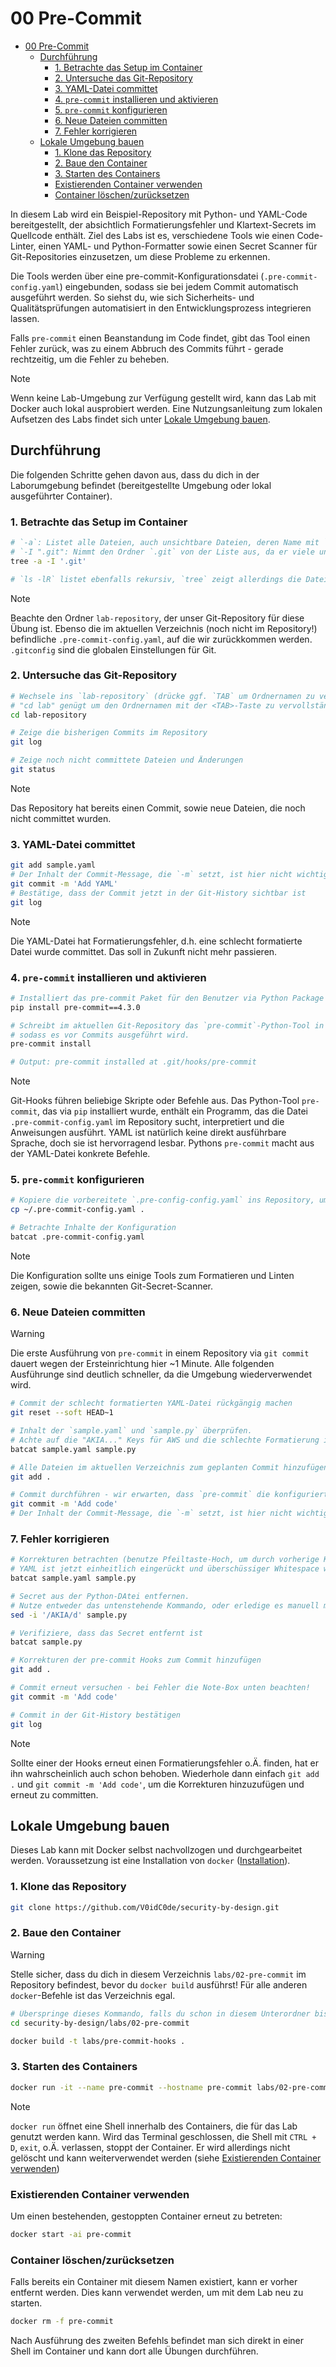 # 00 Pre-Commit

- [00 Pre-Commit](#00-pre-commit)
  - [Durchführung](#durchführung)
    - [1. Betrachte das Setup im Container](#1-betrachte-das-setup-im-container)
    - [2. Untersuche das Git-Repository](#2-untersuche-das-git-repository)
    - [3. YAML-Datei committet](#3-yaml-datei-committet)
    - [4. `pre-commit` installieren und aktivieren](#4-pre-commit-installieren-und-aktivieren)
    - [5. `pre-commit` konfigurieren](#5-pre-commit-konfigurieren)
    - [6. Neue Dateien committen](#6-neue-dateien-committen)
    - [7. Fehler korrigieren](#7-fehler-korrigieren)
  - [Lokale Umgebung bauen](#lokale-umgebung-bauen)
    - [1. Klone das Repository](#1-klone-das-repository)
    - [2. Baue den Container](#2-baue-den-container)
    - [3. Starten des Containers](#3-starten-des-containers)
    - [Existierenden Container verwenden](#existierenden-container-verwenden)
    - [Container löschen/zurücksetzen](#container-löschenzurücksetzen)

In diesem Lab wird ein Beispiel-Repository mit Python- und YAML-Code bereitgestellt, der absichtlich Formatierungsfehler und Klartext-Secrets im Quellcode enthält.
Ziel des Labs ist es, verschiedene Tools wie einen Code-Linter, einen YAML- und Python-Formatter sowie einen Secret Scanner für Git-Repositories einzusetzen, um diese Probleme zu erkennen.

Die Tools werden über eine pre-commit-Konfigurationsdatei (`.pre-commit-config.yaml`) eingebunden, sodass sie bei jedem Commit automatisch ausgeführt werden.
So siehst du, wie sich Sicherheits- und Qualitätsprüfungen automatisiert in den Entwicklungsprozess integrieren lassen.

Falls `pre-commit` einen Beanstandung im Code findet, gibt das Tool einen Fehler zurück, was zu einem Abbruch des Commits führt - gerade rechtzeitig, um die Fehler zu beheben.

> [!NOTE]
> Wenn keine Lab-Umgebung zur Verfügung gestellt wird, kann das Lab mit Docker auch lokal ausprobiert werden.
> Eine Nutzungsanleitung zum lokalen Aufsetzen des Labs findet sich unter [Lokale Umgebung bauen](#lokale-umgebung-bauen).

## Durchführung

Die folgenden Schritte gehen davon aus, dass du dich in der Laborumgebung befindet (bereitgestellte Umgebung oder lokal ausgeführter Container).

### 1. Betrachte das Setup im Container

```bash
# `-a`: Listet alle Dateien, auch unsichtbare Dateien, deren Name mit `.` beginnt
# `-I ".git": Nimmt den Ordner `.git` von der Liste aus, da er viele unleserliche, hier unwichtige Dateien enthält.
tree -a -I '.git'

# `ls -lR` listet ebenfalls rekursiv, `tree` zeigt allerdings die Datei-Hierarchy etwas schicker
```

> [!NOTE]
> Beachte den Ordner `lab-repository`, der unser Git-Repository für diese Übung ist.
> Ebenso die im aktuellen Verzeichnis (noch nicht im Repository!) befindliche `.pre-commit-config.yaml`,
> auf die wir zurückkommen werden.
> `.gitconfig` sind die globalen Einstellungen für Git.

### 2. Untersuche das Git-Repository

```bash
# Wechsele ins `lab-repository` (drücke ggf. `TAB` um Ordnernamen zu vervollständigen)
# "cd lab" genügt um den Ordnernamen mit der <TAB>-Taste zu vervollständigen
cd lab-repository

# Zeige die bisherigen Commits im Repository
git log

# Zeige noch nicht committete Dateien und Änderungen
git status
```

> [!NOTE]
> Das Repository hat bereits einen Commit, sowie neue Dateien, die noch nicht committet wurden.

### 3. YAML-Datei committet

```bash
git add sample.yaml
# Der Inhalt der Commit-Message, die `-m` setzt, ist hier nicht wichtig
git commit -m 'Add YAML'
# Bestätige, dass der Commit jetzt in der Git-History sichtbar ist
git log
```

> [!NOTE]
> Die YAML-Datei hat Formatierungsfehler, d.h. eine schlecht formatierte Datei wurde committet. Das soll in Zukunft nicht mehr passieren.

### 4. `pre-commit` installieren und aktivieren

```bash
# Installiert das pre-commit Paket für den Benutzer via Python Package Manager
pip install pre-commit==4.3.0

# Schreibt im aktuellen Git-Repository das `pre-commit`-Python-Tool in den Git Hook für `pre-commit`,
# sodass es vor Commits ausgeführt wird.
pre-commit install

# Output: pre-commit installed at .git/hooks/pre-commit
```

> [!NOTE]
> Git-Hooks führen beliebige Skripte oder Befehle aus. Das Python-Tool `pre-commit`, das via `pip` installiert wurde,
> enthält ein Programm, das die Datei `.pre-commit-config.yaml` im Repository sucht, interpretiert und die Anweisungen ausführt.
> YAML ist natürlich keine direkt ausführbare Sprache, doch sie ist hervorragend lesbar.
> Pythons `pre-commit` macht aus der YAML-Datei konkrete Befehle.

### 5. `pre-commit` konfigurieren

```bash
# Kopiere die vorbereitete `.pre-config-config.yaml` ins Repository, um `pre-commit` zu konfigurieren
cp ~/.pre-commit-config.yaml .

# Betrachte Inhalte der Konfiguration
batcat .pre-commit-config.yaml
```

> [!NOTE]
> Die Konfiguration sollte uns einige Tools zum Formatieren und Linten zeigen, sowie die bekannten Git-Secret-Scanner.

### 6. Neue Dateien committen

> [!WARNING]
> Die erste Ausführung von `pre-commit` in einem Repository via `git commit` dauert wegen der Ersteinrichtung hier ~1 Minute.
> Alle folgenden Ausführunge sind deutlich schneller, da die Umgebung wiederverwendet wird.

```bash
# Commit der schlecht formatierten YAML-Datei rückgängig machen
git reset --soft HEAD~1

# Inhalt der `sample.yaml` und `sample.py` überprüfen.
# Achte auf die "AKIA..." Keys für AWS und die schlechte Formatierung in `sample.yaml`.
batcat sample.yaml sample.py

# Alle Dateien im aktuellen Verzeichnis zum geplanten Commit hinzufügen
git add .

# Commit durchführen - wir erwarten, dass `pre-commit` die konfigurierten Schritte durchführt.
git commit -m 'Add code'
# Der Inhalt der Commit-Message, die `-m` setzt, ist hier nicht wichtig
```

### 7. Fehler korrigieren

```bash
# Korrekturen betrachten (benutze Pfeiltaste-Hoch, um durch vorherige Kommandos zu scrollen)
# YAML ist jetzt einheitlich eingerückt und überschüssiger Whitespace wurde aus dem Python-Code entfernt.
batcat sample.yaml sample.py

# Secret aus der Python-DAtei entfernen.
# Nutze entweder das untenstehende Kommando, oder erledige es manuell mit "nano" oder "vi".
sed -i '/AKIA/d' sample.py

# Verifiziere, dass das Secret entfernt ist
batcat sample.py

# Korrekturen der pre-commit Hooks zum Commit hinzufügen
git add .

# Commit erneut versuchen - bei Fehler die Note-Box unten beachten!
git commit -m 'Add code'

# Commit in der Git-History bestätigen
git log
```

> [!NOTE]
> Sollte einer der Hooks erneut einen Formatierungsfehler o.Ä. finden, hat er ihn wahrscheinlich auch schon behoben.
> Wiederhole dann einfach `git add .` und `git commit -m 'Add code'`, um die Korrekturen hinzuzufügen und erneut zu committen.

## Lokale Umgebung bauen

Dieses Lab kann mit Docker selbst nachvollzogen und durchgearbeitet werden.
Voraussetzung ist eine Installation von `docker` ([Installation](https://docs.docker.com/engine/install/)).

### 1. Klone das Repository

```bash
git clone https://github.com/V0idC0de/security-by-design.git
```

### 2. Baue den Container

> [!WARNING]
> Stelle sicher, dass du dich in diesem Verzeichnis `labs/02-pre-commit` im Repository befindest,
> bevor du `docker build` ausführst! Für alle anderen `docker`-Befehle ist das Verzeichnis egal.

```bash
# Überspringe dieses Kommando, falls du schon in diesem Unterordner bist
cd security-by-design/labs/02-pre-commit
```

```bash
docker build -t labs/pre-commit-hooks .
```

### 3. Starten des Containers

```bash
docker run -it --name pre-commit --hostname pre-commit labs/02-pre-commit
```

> [!NOTE]
> `docker run` öffnet eine Shell innerhalb des Containers, die für das Lab genutzt werden kann.
> Wird das Terminal geschlossen, die Shell mit `CTRL + D`, `exit`, o.Ä. verlassen, stoppt der Container.
> Er wird allerdings nicht gelöscht und kann weiterverwendet werden (siehe [Existierenden Container verwenden](#existierenden-container-verwenden))

### Existierenden Container verwenden

Um einen bestehenden, gestoppten Container erneut zu betreten:

```bash
docker start -ai pre-commit
```

### Container löschen/zurücksetzen

Falls bereits ein Container mit diesem Namen existiert, kann er vorher entfernt werden.
Dies kann verwendet werden, um mit dem Lab neu zu starten.

```bash
docker rm -f pre-commit
```

Nach Ausführung des zweiten Befehls befindet man sich direkt in einer Shell im Container und kann dort alle Übungen durchführen.
